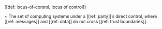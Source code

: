 [[def: locus-of-control, locus of control]]

~ The set of computing systems under a [[ref: party]]’s direct control, where [[ref: messages]] and [[ref: data]] do not cross [[ref: trust boundaries]].
